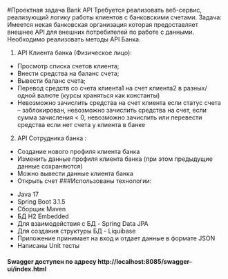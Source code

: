 #Проектная задача Bank API
Требуется реализовать веб-сервис, реализующий логику работы клиентов с банковскими
счетами.
Задача: Имеется некая банковская организация которая предоставляет внешнее API для
внешних потребителей по работе с данными. Необходимо реализовать методы API
Банка.
1. API Клиента банка (Физическое лицо):
* Просмотр списка счетов клиента;
* Внести средства на баланс счета;
* Вывести баланс счета;   
* Перевод средств со счета клиента1 на счет клиента2 в разных/одной валюте (курсы храняться как константы)
* Невозможно зачислить средства на счет клиента если статус счета – заблокирован, невозможно зачислить средства на счет, если сумма зачисления < 0, невозможно зачислить или перевести средства если нет счета у клиента в банке
2. API Сотрудника банка :
* Создание нового профиля клиента банка
* Изменить данные профиля клиента банка (при этом предыдущие данные сохраняются)
* Можно вывести данные клиента банка
* Открыть счет
###Использованы технологии:
- Java 17
- Spring Boot 3.1.5
- Сборщик Maven
- БД H2 Embedded
- Для взаимодействия с БД - Spring Data JPA
- Для создания структуры БД - Liquibase
- Приложение принимает на вход и отдает данные в формате JSON
- Написаны Unit тесты
#### Swagger доступен по адресу http://localhost:8085/swagger-ui/index.html